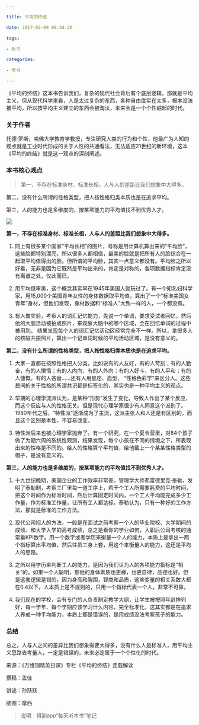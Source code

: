 ---
title: 平均的终结
date: 2017-02-09 08:44:20
tags:
- 听书
categories:
- 听书
---
《平均的终结》这本书告诉我们，复杂的现代社会背后有个底层逻辑，那就是平均主义，但从现代科学来看，人是太过复杂的东西，各种自由度实在太多，根本没法被平均，所以按平均主义建立的东西会被淘汰，未来会是一个个性崛起的时代。

<!-- more -->

### 关于作者

托德·罗斯，哈佛大学教育学教授，专注研究人类的行为和个性，他最广为人知的观点就是工业时代形成的关于人性的共通看法，无法适应21世纪的新环境，这本《平均的终结》就是这一观点的深刻阐述。

### 本书核心观点

>第一，不存在标准身材、标准长相，人与人的差距比我们想象中大得多。
第二，没有什么所谓的性格类型，把人按性格归类本质也是在追求平均。
第三，人的能力也是多维度的，按某项能力的平均值找不到优秀人才。

![](/images/平均的终结.png)

**第一，不存在标准身材、标准长相，人与人的差距比我们想象中大得多。**

1. 网上有很多某个国家“平均长相”的图片，号称是用计算机算出来的“平均脸”，这些脸都特别漂亮，所以很多人都相信，最美的脸就是把所有人的脸综合在一起取平均值得出的脸。但所谓的平均脸，其实一点意义都没有。平均脸之所以好看，无非是因为它既然是平均出来的，肯定是对称的，各项数据指标肯定没有离谱之处，仅此而已。

2. 用平均值审美，这个概念其实早在1945年美国人就玩过了。有一个知名妇科学家，用15,000个美国青年女性的身体数据取平均值，算出了一个“标准美国女青年”身材，但他们发现，身材数据和“标准人”大致一样的人，一个都没有。

3. 有人做实验，考察人的词汇记忆能力，先说一个单词，要求受试者回忆，然后他的大脑活动被拍成照片，来观察大脑中的哪个区域，会在回忆单词的过程中被用到。 结果发现每个人的词汇记忆活动区经常完全不一样。所以，拿很多人的核磁共振照片，算出一个记单词时候的平均活动区域，是没有意义的。

**第二，没有什么所谓的性格类型，把人按性格归类本质也是在追求平均。**

1. 大家一直都在按照性格把人分类，比如说有的人友好，有的人苛刻；有的人勤奋，有的人懒惰；有的人内向，有的人外向；有的人好斗，有的人平和；有的人慷慨，有的人吝啬……还有人用星座、血型、 “性格色彩学”来区分人。这些民间的关于性格的所谓共识都是标签化的，其实也是一种平均主义的观点。

2. 早期的心理学流派认为，是某种“形势”发生了变化，导致人作出了某个反应，而这个反应与人的性格无关。但是现代心理学家很少有人同意这个派别了。1980年代之后，“特性派”逐渐成为了主流，这派主张人和人还是有区别的，而且这个区别是本性，不容易改变。

3. 特性派后来也被心理学家抛弃了。有一个研究，在一个夏令营里，对84个孩子做了为期六周的系统性观测，结果发现，每个小孩在不同的情境之下，所表现出来的性格是不同的。给人的性格算个平均值，给他戴上一个某某性格类型的帽子，是没有意义的。

**第三，人的能力也是多维度的，按某项能力的平均值找不到优秀人才。**

1. 十九世纪晚期，美国企业的工作效率非常差。管理学大师弗雷德里克·泰勒，发明了泰勒制，考察工厂里每一道工序上，若干个工人所需要耗费的平均时间，把这个时间作为标准时间，然后计算固定时间内，一个工人平均能完成多少工作量，作为标准工作量，让所有工人都达标。泰勒认为，只有一种好的工作方法，那就是标准的工作方法。

2. 现代公司招人的方法，一般是在面试之前考察一个人的毕业院校、大学期间的成绩、和大学入学的高考成绩，总之是看你的学业如何，入职后公司考核的通常看KPI数字。用一个数字或者学历来衡量一个人的能力，本质上是拿出一两个指标算出平均值，然后往员工身上套，用这个来衡量人的能力，这还是平均人的思路。

3. 之所以用学历来判断工人的能力，是因为我们认为人的各项能力指标是“相关”的，如果一个人聪明，那他的身体素质也更棒，也更自律，品德也好。但是这套逻辑是错的，因为身高和胸围，智商和品质，这些变量的相关系数大都在0.4以下。人本质上是不规则的，只用一个指标代表一个人，非常不可靠。

4. 我们现在的学校，会有专门的人负责制定教学大纲，让学生被按照年龄排列好，每一学年、每个学期应该学习什么内容，完全标准化，这其实都是在追求人养成一种平均能力，本质上都是错误的，是用成绩没法考察孩子的能力。

### 总结


总之，人与人之间的差异比我们想象得要大得多，没有什么人是标准人，用平均主义思路去考量人，一定是错误的，未来必定属于一个个性化的时代。

来源：《万维钢精英日课》专栏《平均的终结》连载解读

撰稿：孟佳
讲述：孙跃跃
脑图：摩西

>说明：得到app“每天听本书”笔记